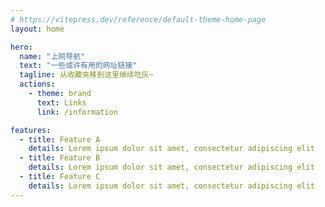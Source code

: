 ```yaml
---
# https://vitepress.dev/reference/default-theme-home-page
layout: home

hero:
  name: "上网导航"
  text: "一些或许有用的网址链接"
  tagline: 从收藏夹移到这里继续吃灰~
  actions:
    - theme: brand
      text: Links
      link: /information

features:
  - title: Feature A
    details: Lorem ipsum dolor sit amet, consectetur adipiscing elit
  - title: Feature B
    details: Lorem ipsum dolor sit amet, consectetur adipiscing elit
  - title: Feature C
    details: Lorem ipsum dolor sit amet, consectetur adipiscing elit
---
```

